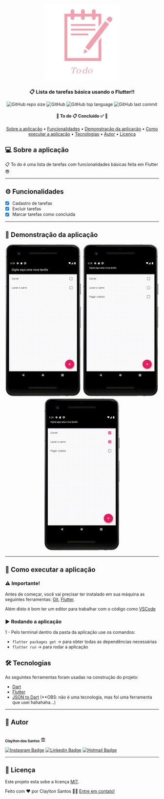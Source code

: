 <p align="center">
  <img src="https://github.com/claylton/to_do/blob/master/readme-elements/banner.png" height="250" width="250" alt="Unform" />
</p>

<h3 align="center">
  📋 Lista de tarefas básica usando o Flutter!!
</h3>

<div align="center">
  
 ![GitHub repo size](https://img.shields.io/github/repo-size/claylton/to_do)
 ![GitHub](https://img.shields.io/github/license/claylton/to_do)
 ![GitHub top language](https://img.shields.io/github/languages/top/claylton/to_do)
 ![GitHub last commit](https://img.shields.io/github/last-commit/claylton/to_do)

</div>

<h4 align="center"> 
	🚧  To do 📋 Concluído ✅ 🚧
</h4>

<p align="center">
 <a href="#sobre">Sobre a aplicação</a> •
 <a href="#funcionalidades">Funcionalidades</a> • 
 <a href="#tecnologias">Demonstração da aplicação</a> • 
 <a href="#executar">Como executar a aplicação</a> • 
 <a href="#tecnologias">Tecnologias</a> •
 <a href="#autor">Autor</a> •
 <a href="#licenca">Licença</a>
</p>

## 💻 Sobre a aplicação
📋 To do é uma lista de tarefas com funcionalidades básicas feita em Flutter 😎

---

## ⚙️ Funcionalidades
- [x] Cadastro de tarefas
- [x] Excluir tarefas
- [x] Marcar tarefas como concluida

---

## 📱 Demonstração da aplicação
<p align="center">
  <img alt="Demo on Netlify" src="https://github.com/claylton/to_do/blob/master/readme-elements/Adicionar.gif" height="500" width="250">
  <img alt="Demo on Netlify" src="https://github.com/claylton/to_do/blob/master/readme-elements/Concluir.gif" height="500" width="250">
  <img alt="Demo on Netlify" src="https://github.com/claylton/to_do/blob/master/readme-elements/Remover.gif" height="500" width="250">
</p>

---

## 🚀 Como executar a aplicação

### ⚠️ Importante!
Antes de começar, você vai precisar ter instalado em sua máquina as seguintes ferramentas:
[Git](https://git-scm.com), [Flutter](https://flutter.dev). 

Além disto é bom ter um editor para trabalhar com o código como [VSCode](https://code.visualstudio.com)

### ▶️ Rodando a aplicação
1 - Pelo terminal dentro da pasta da aplicação use os comandos: 
-	```flutter packages get``` -> para obter todas as dependências necessárias
-	```flutter run``` -> para rodar a aplicação

## 🛠 Tecnologias

As seguintes ferramentas foram usadas na construção do projeto:

- [Dart](https://dart.dev)
- [Flutter](https://flutter.dev)
- [JSON to Dart](https://javiercbk.github.io/json_to_dart/) (**OBS: não é uma tecnologia, mas foi uma ferramenta que usei hahahaha...)

---

## 🦸 Autor

<a href="https://github.com/claylton">
 <img style="border-radius: 50%;" src="https://avatars0.githubusercontent.com/u/48772089?s=400&u=0a38d33b4b0078a8c02e481fdc4dc5535498000f&v=4" width="100px;" alt=""/>
 <br />
 <sub><b>Claylton dos Santos</b></sub></a> <a href="https://github.com/claylton" title="Claylton">😎</a>

[![Instagram Badge](https://img.shields.io/badge/Clayltonsp-E4405F?style=flat-square&logo=instagram&logoColor=white)](https://www.instagram.com/clayltonsp/) 
[![Linkedin Badge](https://img.shields.io/badge/-Claylton-blue?style=flat-square&logo=Linkedin&logoColor=white&link=https://www.linkedin.com/in/claylton-dos-santos-97816a150/)](https://www.linkedin.com/in/claylton-dos-santos-97816a150/) 
[![Hotmail Badge](https://img.shields.io/badge/-clayltonsp@hotmail.com-0078D4?style=flat-square&logo=microsoft-outlook&logoColor=white&logoColor=white&link=mailto:clayltonsp@hotmail.com)](mailto:clayltonsp@hotmail.com)

---

## 📝 Licença

Este projeto esta sobe a licença [MIT](./LICENSE).

Feito com ❤️ por Claylton Santos 👋🏽 [Entre em contato!](https://www.linkedin.com/in/claylton-dos-santos-97816a150/)
